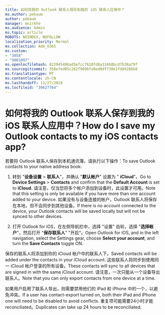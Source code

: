 ```yaml
---
title: 如何将我的 Outlook 联系人保存到我的 iOS 联系人应用中？
ms.author: pebaum
author: pebaum
manager: mnirkhe
ms.audience: Admin
ms.topic: article
ROBOTS: NOINDEX, NOFOLLOW
localization_priority: Normal
ms.collection: Adm_O365
ms.custom:
- "3058"
- "9001097"
ms.openlocfilehash: 822045496ad5efcc7610fd8a316b8bcd7b38a79f
ms.sourcegitcommit: 358e7ed05c262f909bfa9ed0df730e1fd89266b8
ms.translationtype: MT
ms.contentlocale: zh-CN
ms.lasthandoff: 11/27/2019
ms.locfileid: "39627764"
---
```

# <a name="how-do-i-save-my-outlook-contacts-to-my-ios-contacts-app"></a><span data-ttu-id="72fb5-102">如何将我的 Outlook 联系人保存到我的 iOS 联系人应用中？</span><span class="sxs-lookup"><span data-stu-id="72fb5-102">How do I save my Outlook contacts to my iOS contacts app?</span></span>

<span data-ttu-id="72fb5-103">若要将 Outlook 联系人保存到本机通讯簿，请执行以下操作：</span><span class="sxs-lookup"><span data-stu-id="72fb5-103">To save Outlook contacts to your native address book:</span></span>
 
1. <span data-ttu-id="72fb5-104">转到 "**设备设置** > **联系人**"，并确认 "**默认帐户**" 设置为 " **iCloud**"。</span><span class="sxs-lookup"><span data-stu-id="72fb5-104">Go to **Device Settings** > **Contacts** and confirm that the **Default Account** is set to **iCloud**.</span></span> <span data-ttu-id="72fb5-105">请注意，仅当您将多个帐户添加到设备时，此设置才可用。</span><span class="sxs-lookup"><span data-stu-id="72fb5-105">Note that this setting is only be available if you have more than one account added to your device.</span></span> <span data-ttu-id="72fb5-106">如果没有与设备连接的帐户，Outlook 联系人将保存在本地，但不会同步到其他设备。</span><span class="sxs-lookup"><span data-stu-id="72fb5-106">If there is no account connected to the device, your Outlook contacts will be saved locally but will not be synced to other devices.</span></span>
 
2. <span data-ttu-id="72fb5-107">打开 Outlook for iOS，在左侧导航栏中，选择 "设置" 齿轮，选择 "**选择帐户**"，然后打开 "**保存联系人**" "开启"。</span><span class="sxs-lookup"><span data-stu-id="72fb5-107">Open Outlook for iOS, and in the left navigation, select the Settings gear, choose **Select your account**, and turn the **Save Contacts** toggle ON.</span></span>
 
<span data-ttu-id="72fb5-108">保存的联系人将添加到你的 iCloud 帐户中的联系人下。</span><span class="sxs-lookup"><span data-stu-id="72fb5-108">Saved contacts will be added under the contacts in your iCloud account.</span></span> <span data-ttu-id="72fb5-109">这些联系人将同步到使用同一 iCloud 帐户登录的所有设备。</span><span class="sxs-lookup"><span data-stu-id="72fb5-109">These contacts will sync to all devices that are signed in with the same iCloud account.</span></span> <span data-ttu-id="72fb5-110">请注意，一次只能从一个设备导出联系人。</span><span class="sxs-lookup"><span data-stu-id="72fb5-110">Note that you can only export contacts from one device at a time.</span></span>
 
<span data-ttu-id="72fb5-111">如果用户启用了联系人导出，则需要禁用他们的 iPad 和 iPhone 中的一个，以避免冲突。</span><span class="sxs-lookup"><span data-stu-id="72fb5-111">If a user has contact-export turned on, both their iPad and iPhone one will need to be disabled to avoid conflicts.</span></span> <span data-ttu-id="72fb5-112">重复项可能需要24小时才能 reconciliated。</span><span class="sxs-lookup"><span data-stu-id="72fb5-112">Duplicates can take up 24 hours to be reconciliated.</span></span>